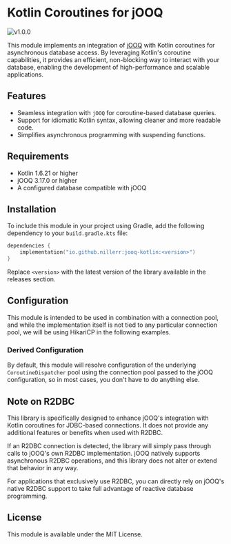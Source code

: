 # Kotlin Coroutines for jOOQ

![v1.0.0](https://img.shields.io/maven-central/v/io.github.nillerr/jooq-kotlin)

This module implements an integration of [jOOQ](https://www.jooq.org/) with Kotlin coroutines for asynchronous database
access. By leveraging Kotlin's coroutine capabilities, it provides an efficient, non-blocking way to interact with your
database, enabling the development of high-performance and scalable applications.

## Features

- Seamless integration with `jOOQ` for coroutine-based database queries.
- Support for idiomatic Kotlin syntax, allowing cleaner and more readable code.
- Simplifies asynchronous programming with suspending functions.

## Requirements

- Kotlin 1.6.21 or higher
- jOOQ 3.17.0 or higher
- A configured database compatible with jOOQ

## Installation

To include this module in your project using Gradle, add the following dependency to your `build.gradle.kts` file:

```kotlin
dependencies {
    implementation("io.github.nillerr:jooq-kotlin:<version>")
}
```

Replace `<version>` with the latest version of the library available in the releases section.

## Configuration

This module is intended to be used in combination with a connection pool, and while the implementation itself is not 
tied to any particular connection pool, we will be using HikariCP in the following examples.

### Derived Configuration

By default, this module will resolve configuration of the underlying `CoroutineDispatcher` pool using the connection 
pool passed to the jOOQ configuration, so in most cases, you don't have to do anything else.

## Note on R2DBC

This library is specifically designed to enhance jOOQ's integration with Kotlin coroutines for JDBC-based connections.
It does not provide any additional features or benefits when used with R2DBC.

If an R2DBC connection is detected, the library will simply pass through calls to jOOQ's own R2DBC implementation. jOOQ
natively supports asynchronous R2DBC operations, and this library does not alter or extend that behavior in any way.

For applications that exclusively use R2DBC, you can directly rely on jOOQ's native R2DBC support to take full advantage
of reactive database programming.

## License

This module is available under the MIT License.
